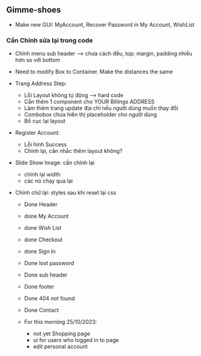 ## Gimme-shoes
- Make new GUI: MyAccount, Recover Password in My Account, WishList 

### Cần Chỉnh sửa lại trong code
- Chỉnh menu sub header --> chưa cách đều, top: margin, padding nhiều hơn so với bottom
- Need to modify Box to Container. Make the distances the same
- Trang Address Step:
    + Lỗi Layout không tự động --> hard code
    + Cần thêm 1 component cho YOUR Billings ADDRESS
    + Làm thêm trang update địa chỉ nếu người dùng muốn thay đổi
    + Combobox chưa hiển thị placeholder cho người dùng
    + Bố cục lại layout
- Register Account:
    + Lỗi hình Success
    + Chỉnh lại, cân nhắc thêm layout không?
- Slide Show Image: cần chỉnh lại
    + chỉnh lại width
    + các nó chạy qua lại

- Chỉnh chữ lại: styles sau khi reset lại css
    - Done Header 
    - done My Account
    - done Wish List
    - done Checkout
    - done Sign In
    - Done lost password
    - Done sub header
    - Done footer
    - Done 404 not found
    - Done Contact

    - For this morning 25/10/2023:
        + not yet Shopping page
        + ui for users who logged in to page
        + edit personal account


